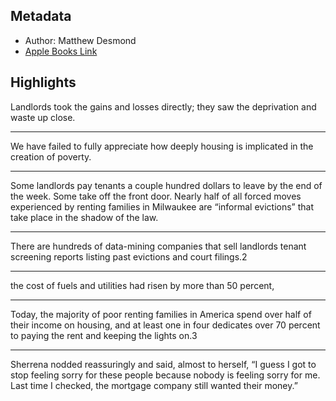 ## Metadata
- Author: Matthew Desmond
- [Apple Books Link](ibooks://assetid/96F28F591447ADD2E4521E2F92F521A5)

## Highlights
Landlords took the gains and losses directly; they saw the deprivation and waste up close. 

---
We have failed to fully appreciate how deeply housing is implicated in the creation of poverty. 

---
Some landlords pay tenants a couple hundred dollars to leave by the end of the week. Some take off the front door. Nearly half of all forced moves experienced by renting families in Milwaukee are “informal evictions” that take place in the shadow of the law.

---
There are hundreds of data-mining companies that sell landlords tenant screening reports listing past evictions and court filings.2

---
the cost of fuels and utilities had risen by more than 50 percent,

---
Today, the majority of poor renting families in America spend over half of their income on housing, and at least one in four dedicates over 70 percent to paying the rent and keeping the lights on.3 

---
Sherrena nodded reassuringly and said, almost to herself, “I guess I got to stop feeling sorry for these people because nobody is feeling sorry for me. Last time I checked, the mortgage company still wanted their money.”